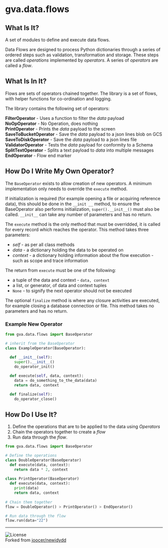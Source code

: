 # gva.data.flows

## What Is It?

A set of modules to define and execute data flows.

Data Flows are designed to process Python dictionaries through a series of ordered steps such as validation, transformation and storage. These steps are called _operations_ implemented by _operators_. A series of _operators_ are called a _flow_.

## What Is In It?

Flows are sets of operators chained together. The library is a set of flows, with helper functions for co-ordination and logging.

The library contains the following set of operators:

**FilterOperator** - Uses a function to filter the _data_ payload    
**NoOpOperator** - No Operation, does nothing  
**PrintOperator** - Prints the _data_ payload to the screen  
**SaveToBucketOperator** - Save the _data_ payload to a json lines blob on GCS  
**SaveToDiskOperator** - Save the _data_ payload to a json lines file
**ValidatorOperator** - Tests the _data_ payload for conformity to a Schema  
**SplitTextOperator** - Splits a text payload to _data_ into multiple messages
**EndOperator** - Flow end marker  

## How Do I Write My Own Operator?

The `BaseOperator` exists to allow creation of new operators. A minimum implementation only needs to override the `execute` method.

If initialization is required (for example opening a file or acquiring reference data), this should be done in the `__init __` method, to ensure the BaseOperator also performs initialization, `super().__init__()` must also be called. `__init__` can take any number of parameters and has no return.

The `execute` method is the only method that must be overridded, it is called for every record which reaches the operator. This method takes three parameters:

- _self_ - as per all class methods
- _data_ - a dictionary holding the data to be operated on
- _context_ - a dictionary holding information about the flow execution - such as scope and trace information

The return from `execute` must be one of the following:

- a tuple of the data and context - `data, context`
- a list, or generator, of data and context tuples
- `None` - to signify the next operator should not be executed

The optional `finalize` method is where any closure activities are executed, for example closing a database connection or file. This method takes no parameters and has no return.

### Example New Operator
~~~python
from gva.data.flows import BaseOperator

# inherit from the BaseOperator
class ExampleOperator(BaseOperator):
 
  def __init__(self):
    super().__init__()
    do_operator_init()

  def execute(self, data, context):
    data = do_something_to_the_data(data)
    return data, context

  def finalize(self):
    do_operator_close()
~~~


## How Do I Use It?

1) Define the operations that are to be applied to the data using _Operators_
2) Chain the operators together to create a _flow_
3) Run data through the _flow_.

~~~python
from gva.data.flows import BaseOperator

# Define the operations
class DoubleOperator(BaseOperator)
  def execute(data, context):
    return data * 2, context
    
class PrintOperator(BaseOperator)
  def execute(data, context):
    print(data)
    return data, context
    
# Chain them together
flow = DoubleOperator() > PrintOperator() > EndOperator()

# Run data through the flow
flow.run(data="22")
~~~

---  
![License](https://img.shields.io/badge/License-Apache%202.0-blue.svg)  
Forked from [joocer/newidydd](https://github.com/joocer/newidydd) 